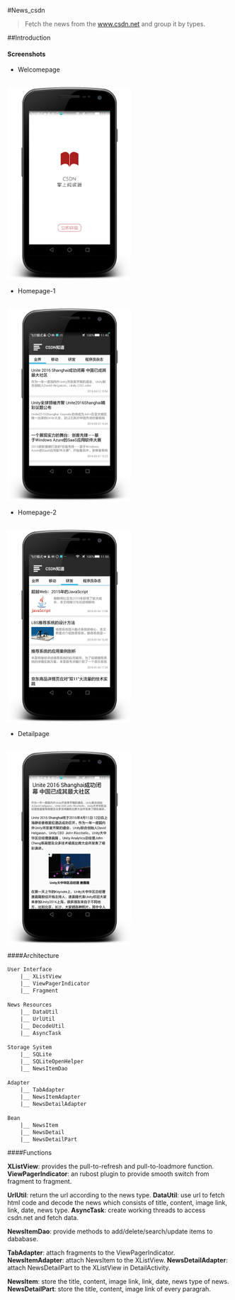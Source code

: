 #News_csdn
  >Fetch the news from the www.csdn.net and group it by types.

##Introduction

#### Screenshots

* Welcomepage
</br>
<img src="screenshots/welcomepage2.0.png" width="280">

* Homepage-1
</br>
<img src="screenshots/homepage2.0-1.png" width="280">

* Homepage-2
</br>
<img src="screenshots/homepage2.0-2.png" width="280">

* Detailpage
</br>
<img src="screenshots/detailpage2.0.png" width="280">


####Architecture

	User Interface
		|__ XListView
		|__ ViewPagerIndicator
		|__ Fragment
	
	News Resources
		|__ DataUtil
		|__ UrlUtil
		|__ DecodeUtil
		|__ AsyncTask

	Storage System
		|__ SQLite
		|__ SQLiteOpenHelper  
		|__ NewsItemDao
	
	Adapter
		|__ TabAdapter
		|__ NewsItemAdapter
		|__ NewsDetailAdapter

	Bean
		|__ NewsItem
		|__ NewsDetail
		|__ NewsDetailPart
		


####Functions

**XListView**: provides the pull-to-refresh and pull-to-loadmore function.
**ViewPagerIndicator**: an rubost plugin to provide smooth switch from fragment to fragment.

**UrlUtil**: return the url according to the news type.
**DataUtil**: use url to fetch html code and decode the news which consists of title, content, image link, link, date, news type.
**AsyncTask**: create working threads to access csdn.net and fetch data.

**NewsItemDao**: provide methods to add/delete/search/update items to dababase.

**TabAdapter**: attach fragments to the ViewPagerIndicator.
**NewsItemAdapter**: attach NewsItem to the XListView.
**NewsDetailAdapter**: attach NewsDetailPart to the XListView in DetailActivity.

**NewsItem**: store the title, content, image link, link, date, news type of news.
**NewsDetailPart**: store the title, content, image link of every paragrah.




